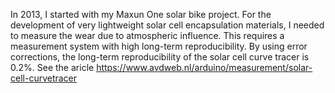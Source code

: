 In 2013, I started with my Maxun One solar bike project. For the development of very lightweight solar cell encapsulation materials, I needed to measure the wear due to atmospheric influence. This requires a measurement system with high long-term reproducibility. By using error corrections, the long-term reproducibility of the solar cell curve tracer is 0.2%. 
See the aricle https://www.avdweb.nl/arduino/measurement/solar-cell-curvetracer
